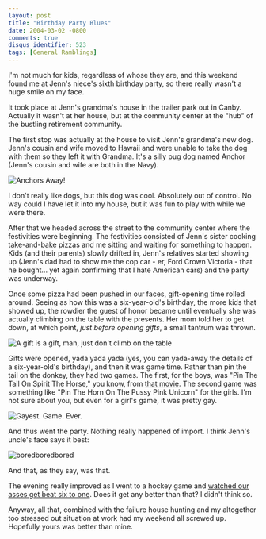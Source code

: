 ```yaml
---
layout: post
title: "Birthday Party Blues"
date: 2004-03-02 -0800
comments: true
disqus_identifier: 523
tags: [General Ramblings]
---
```

I'm not much for kids, regardless of whose they are, and this weekend
found me at Jenn's niece's sixth birthday party, so there really wasn't
a huge smile on my face.
 
 It took place at Jenn's grandma's house in the trailer park out in
Canby. Actually it wasn't at her house, but at the community center at
the "hub" of the bustling retirement community.
 
 The first stop was actually at the house to visit Jenn's grandma's new
dog. Jenn's cousin and wife moved to Hawaii and were unable to take the
dog with them so they left it with Grandma. It's a silly pug dog named
Anchor (Jenn's cousin and wife are both in the Navy).
 
 ![Anchors
Away!](https://hyqi8g.blu.livefilestore.com/y2p5ZQLC0mOFFIVggk4IXgiYTAcB7-4vARikb-HHScMxIKkKiCIrxEgFwc-RD4zkTmUt35oGDUOiHPpHs5gxHTwDodURPUmPYFmHuHBQL1N5sk/20040302anchor.jpg?psid=1)
 
 I don't really like dogs, but this dog was cool. Absolutely out of
control. No way could I have let it into my house, but it was fun to
play with while we were there.
 
 After that we headed across the street to the community center where
the festivities were beginning. The festivities consisted of Jenn's
sister cooking take-and-bake pizzas and me sitting and waiting for
something to happen. Kids (and their parents) slowly drifted in, Jenn's
relatives started showing up (Jenn's dad had to show me the cop car -
er, Ford Crown Victoria - that he bought... yet again confirming that I
hate American cars) and the party was underway.
 
 Once some pizza had been pushed in our faces, gift-opening time rolled
around. Seeing as how this was a six-year-old's birthday, the more kids
that showed up, the rowdier the guest of honor became until eventually
she was actually climbing on the table with the presents. Her mom told
her to get down, at which point, *just before opening gifts*, a small
tantrum was thrown.
 
 ![A gift is a gift, man, just don't climb on the
table](https://hyqi8g.blu.livefilestore.com/y2pjlx97wXuvVZ5-AVOVX1dApOn7Q9392TnPCdEIAL8GCR1cRFYvR51xWN8iGJ5sZMNLz22rc7S40sLiW5KiZOi-N_rKaphTtwJ62W4NuVle2M/20040302tantrum.jpg?psid=1)
 
 Gifts were opened, yada yada yada (yes, you can yada-away the details
of a six-year-old's birthday), and then it was game time. Rather than
pin the tail on the donkey, they had two games. The first, for the boys,
was "Pin The Tail On Spirit The Horse," you know, from [that
movie](http://www.imdb.com/title/tt0166813/). The second game was
something like "Pin The Horn On The Pussy Pink Unicorn" for the girls.
I'm not sure about you, but even for a girl's game, it was pretty gay.
 
 ![Gayest. Game.
Ever.](https://hyqi8g.blu.livefilestore.com/y2pwVl4Rp4kf1AvGAhWcsoXB_hCmYlXUj7fvtuBfG3ltu8WWUMaFAe-vzsGCjhgSXR8fdNC68ieZiaIV8LTNHpu0qBpErjxUnS5agu8HKd_v0U/20040302ponygame.jpg?psid=1)
 
 And thus went the party. Nothing really happened of import. I think
Jenn's uncle's face says it best:
 
![boredboredbored](https://hyqi8g.blu.livefilestore.com/y2pfpFO3CfhVKWfIHwiOhd2GjycIgkp26yC3WHooS8Z3oYGmPgO2v0oVDKeBPfa2Oouf0PomtqKw7hpiw5mnjGgGDX06uAKJ5XVBwpL2GQpxYU/20040302bored.jpg?psid=1)
 
 And that, as they say, was that.
 
 The evening really improved as I went to a hockey game and [watched our
asses get beat six to
one](http://www.winterhawks.com/index.php?option=content&task=view&id=195&Itemid=1).
Does it get any better than that? I didn't think so.
 
 Anyway, all that, combined with the failure house hunting and my
altogether too stressed out situation at work had my weekend all screwed
up. Hopefully yours was better than mine.

